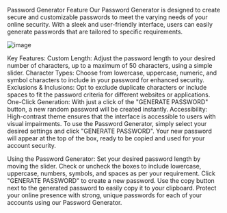Password Generator Feature
Our Password Generator is designed to create secure and customizable passwords to meet the varying needs of your online security. With a sleek and user-friendly interface, users can easily generate passwords that are tailored to specific requirements.

![image](https://github.com/pourjavadi/Password-Generator/assets/116521724/b6005990-f363-479d-9029-86c20421d75c)

Key Features:
Custom Length: Adjust the password length to your desired number of characters, up to a maximum of 50 characters, using a simple slider.
Character Types: Choose from lowercase, uppercase, numeric, and symbol characters to include in your password for enhanced security.
Exclusions & Inclusions: Opt to exclude duplicate characters or include spaces to fit the password criteria for different websites or applications.
One-Click Generation: With just a click of the "GENERATE PASSWORD" button, a new random password will be created instantly.
Accessibility: High-contrast theme ensures that the interface is accessible to users with visual impairments.
To use the Password Generator, simply select your desired settings and click "GENERATE PASSWORD". Your new password will appear at the top of the box, ready to be copied and used for your account security.

Using the Password Generator:
Set your desired password length by moving the slider.
Check or uncheck the boxes to include lowercase, uppercase, numbers, symbols, and spaces as per your requirement.
Click "GENERATE PASSWORD" to create a new password.
Use the copy button next to the generated password to easily copy it to your clipboard.
Protect your online presence with strong, unique passwords for each of your accounts using our Password Generator.
